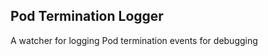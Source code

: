 Pod Termination Logger
----------------------

A watcher for logging Pod termination events for debugging
